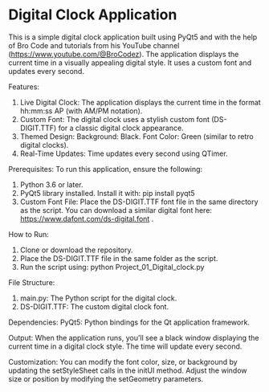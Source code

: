 # Digital Clock Application

This is a simple digital clock application built using PyQt5 and with the help of Bro Code and tutorials from his YouTube channel (https://www.youtube.com/@BroCodez).
The application displays the current time in a visually appealing digital style. It uses a custom font and updates every second.


Features:
1. Live Digital Clock:
  The application displays the current time in the format hh:mm:ss AP (with AM/PM notation).
2. Custom Font:
  The digital clock uses a stylish custom font (DS-DIGIT.TTF) for a classic digital clock appearance.
3. Themed Design:
  Background: Black.
  Font Color: Green (similar to retro digital clocks).
4. Real-Time Updates:
  Time updates every second using QTimer.


Prerequisites:
To run this application, ensure the following:

1. Python 3.6 or later.
2. PyQt5 library installed. Install it with: pip install pyqt5
3. Custom Font File:
Place the DS-DIGIT.TTF font file in the same directory as the script. You can download a similar digital font here: https://www.dafont.com/ds-digital.font .


How to Run:
1. Clone or download the repository.
2. Place the DS-DIGIT.TTF file in the same folder as the script.
3. Run the script using: python Project_01_Digital_clock.py


File Structure:
1. main.py: The Python script for the digital clock.
2. DS-DIGIT.TTF: The custom digital clock font.


Dependencies:
PyQt5: Python bindings for the Qt application framework.


Output:
When the application runs, you'll see a black window displaying the current time in a digital clock style. The time will update every second.


Customization:
You can modify the font color, size, or background by updating the setStyleSheet calls in the initUI method.
Adjust the window size or position by modifying the setGeometry parameters.



